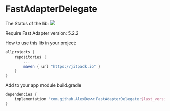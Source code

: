 # FastAdapterDelegate

The Status of the lib: 
[![](https://jitpack.io/v/AlexDeww/FastAdapterDelegate.svg)](https://jitpack.io/#AlexDeww/FastAdapterDelegate)

Require Fast Adapter version: 5.2.2

How to use this lib in your project:
```gradle
allprojects {
	repositories {
		...
		maven { url "https://jitpack.io" }
	}
}
```

Add to your app module build.gradle
```gradle
dependencies {
	implementation "com.github.AlexDeww:FastAdapterDelegate:$last_version"
}
```
